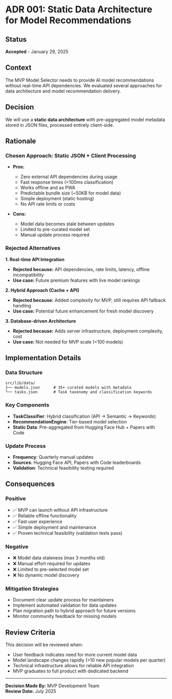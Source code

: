# ADR 001: Static Data Architecture for Model Recommendations

## Status
**Accepted** - January 29, 2025

## Context
The MVP Model Selector needs to provide AI model recommendations without real-time API dependencies. We evaluated several approaches for data architecture and model recommendation delivery.

## Decision
We will use a **static data architecture** with pre-aggregated model metadata stored in JSON files, processed entirely client-side.

## Rationale

### Chosen Approach: Static JSON + Client Processing
- **Pros:**
  - Zero external API dependencies during usage
  - Fast response times (<100ms classification)
  - Works offline and as PWA
  - Predictable bundle size (~50KB for model data)
  - Simple deployment (static hosting)
  - No API rate limits or costs
  
- **Cons:**
  - Model data becomes stale between updates
  - Limited to pre-curated model set
  - Manual update process required

### Rejected Alternatives

**1. Real-time API Integration**
- **Rejected because:** API dependencies, rate limits, latency, offline incompatibility
- **Use case:** Future premium features with live model rankings

**2. Hybrid Approach (Cache + API)**
- **Rejected because:** Added complexity for MVP, still requires API fallback handling
- **Use case:** Potential future enhancement for fresh model discovery

**3. Database-driven Architecture**
- **Rejected because:** Adds server infrastructure, deployment complexity, cost
- **Use case:** Not needed for MVP scale (<100 models)

## Implementation Details

### Data Structure
```
src/lib/data/
├── models.json      # 35+ curated models with metadata
└── tasks.json       # Task taxonomy and classification keywords
```

### Key Components
- **TaskClassifier**: Hybrid classification (API → Semantic → Keywords)
- **RecommendationEngine**: Tier-based model selection
- **Static Data**: Pre-aggregated from Hugging Face Hub + Papers with Code

### Update Process
- **Frequency**: Quarterly manual updates
- **Sources**: Hugging Face API, Papers with Code leaderboards
- **Validation**: Technical feasibility testing required

## Consequences

### Positive
- ✅ MVP can launch without API infrastructure
- ✅ Reliable offline functionality
- ✅ Fast user experience
- ✅ Simple deployment and maintenance
- ✅ Proven technical feasibility (validation tests pass)

### Negative
- ❌ Model data staleness (max 3 months old)
- ❌ Manual effort required for updates
- ❌ Limited to pre-selected model set
- ❌ No dynamic model discovery

### Mitigation Strategies
- Document clear update process for maintainers
- Implement automated validation for data updates
- Plan migration path to hybrid approach for future versions
- Monitor community feedback for missing models

## Review Criteria
This decision will be reviewed when:
- User feedback indicates need for more current model data
- Model landscape changes rapidly (>10 new popular models per quarter)
- Technical infrastructure allows for reliable API integration
- MVP graduates to full product with dedicated backend

---
**Decision Made By:** MVP Development Team  
**Review Date:** July 2025